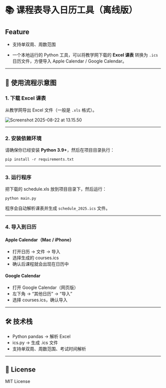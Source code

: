 # 📚 课程表导入日历工具（离线版）

## Feature

-   支持单双周、周数范围

-   一个本地运行的 Python 工具，可以将教学网下载的 **Excel 课表** 转换为 `.ics` 日历文件，方便导入 Apple Calendar / Google Calendar。



---

## 📸 使用流程示意图

### 1. 下载 Excel 课表
从教学网导出 Excel 文件（一般是 `.xls` 格式）。

![Screenshot 2025-08-22 at 13.15.50](https://raw.githubusercontent.com/ChenNeuro/img/master/img/Screenshot%202025-08-22%20at%2013.15.50.png)



---

### 2. 安装依赖环境
请确保你已经安装 **Python 3.9+**，然后在项目目录执行：

```
pip install -r requirements.txt
```



------

### **3. 运行程序**

把下载的 schedule.xls 放到项目目录下，然后运行：

```
python main.py
```

程序会自动解析课表并生成 `schedule_2025.ics` 文件。



------

### **4. 导入到日历**



#### **Apple Calendar（Mac / iPhone）**



-   打开日历 → 文件 → 导入
-   选择生成的 courses.ics
-   确认后课程就会出现在日历中



#### **Google Calendar**



-   打开 Google Calendar（网页版）
-   左下角 → “其他日历” → “导入”
-   选择 courses.ics，确认导入





------





## **🛠 技术栈**



-   Python pandas → 解析 Excel
-   ics.py → 生成 .ics 文件
-   支持单双周、周数范围、考试时间解析



------





## **📄 License**



MIT License
